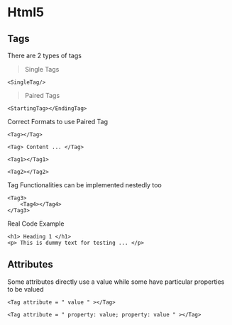 # Html5

## Tags

There are 2 types of tags

> Single Tags

```
<SingleTag/>
```

> Paired Tags

```
<StartingTag></EndingTag>
```

Correct Formats to use Paired Tag

```
<Tag></Tag>
```

```
<Tag> Content ... </Tag>
```

```
<Tag1></Tag1>
```

```
<Tag2></Tag2>
```

Tag Functionalities can be implemented nestedly too

```
<Tag3>
    <Tag4></Tag4>
</Tag3>
```

Real Code Example

```
<h1> Heading 1 </h1>
<p> This is dummy text for testing ... </p>
```

## Attributes

Some attributes directly use a value while some have particular properties to be valued

```
<Tag attribute = " value " ></Tag>
```

```
<Tag attribute = " property: value; property: value " ></Tag>
```
